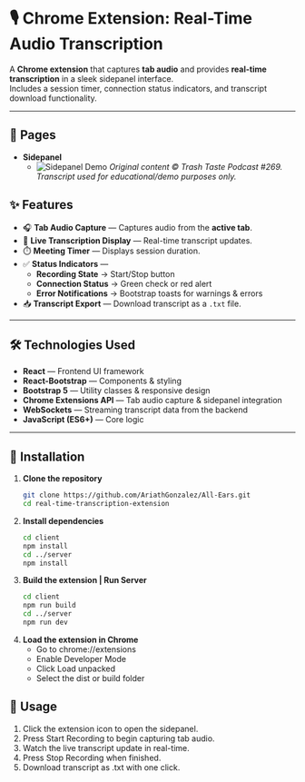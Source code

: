 # 🎙️ Chrome Extension: Real-Time Audio Transcription

A **Chrome extension** that captures **tab audio** and provides **real-time transcription** in a sleek sidepanel interface.  
Includes a session timer, connection status indicators, and transcript download functionality.

---

## 📄 Pages

- **Sidepanel**
  - ![Sidepanel Demo](./assets/live-transcript.gif)
    _Original content © Trash Taste Podcast #269. Transcript used for educational/demo purposes only._

## ✨ Features

- 🎧 **Tab Audio Capture** — Captures audio from the **active tab**.
- 📝 **Live Transcription Display** — Real-time transcript updates.
- ⏱️ **Meeting Timer** — Displays session duration.
- ✅ **Status Indicators** —
  - **Recording State** → Start/Stop button
  - **Connection Status** → Green check or red alert
  - **Error Notifications** → Bootstrap toasts for warnings & errors
- 📥 **Transcript Export** — Download transcript as a `.txt` file.

---

## 🛠️ Technologies Used

- **React** — Frontend UI framework
- **React-Bootstrap** — Components & styling
- **Bootstrap 5** — Utility classes & responsive design
- **Chrome Extensions API** — Tab audio capture & sidepanel integration
- **WebSockets** — Streaming transcript data from the backend
- **JavaScript (ES6+)** — Core logic

---

## 🚀 Installation

1. **Clone the repository**
   ```bash
   git clone https://github.com/AriathGonzalez/All-Ears.git
   cd real-time-transcription-extension
   ```
2. **Install dependencies**
   ```bash
   cd client
   npm install
   cd ../server
   npm install
   ```
3. **Build the extension | Run Server**
   ```bash
   cd client
   npm run build
   cd ../server
   npm run dev
   ```
4. **Load the extension in Chrome**
   - Go to chrome://extensions
   - Enable Developer Mode
   - Click Load unpacked
   - Select the dist or build folder

## 📌 Usage

1. Click the extension icon to open the sidepanel.
2. Press Start Recording to begin capturing tab audio.
3. Watch the live transcript update in real-time.
4. Press Stop Recording when finished.
5. Download transcript as .txt with one click.

